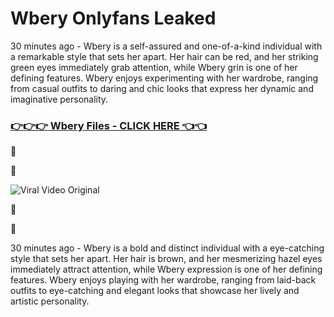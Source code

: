 # Wbery Onlyfans Leaked

<p>30 minutes ago - Wbery is a self-assured and one-of-a-kind individual with a remarkable style that sets her apart. Her hair can be red, and her striking green eyes immediately grab attention, while Wbery grin is one of her defining features. Wbery enjoys experimenting with her wardrobe, ranging from casual outfits to daring and chic looks that express her dynamic and imaginative personality.</p><p>
<h3><a href="https://fansleaks.com-getfree.pro/wbery" rel="nofollow">👉👉👉 Wbery Files - CLICK HERE 👈👈</a></h3>
<p>🔻</p>
<p>🔻</p> <p>
<a href="https://fansleaks.com-getfree.pro/wbery" rel="nofollow"><img src="https://i.imgur.com/0ZbtXZ5.gif" alt="Viral Video Original" style="max-width: 100%; display: inline-block;" data-target="animated-image.originalImage"></a>
<p>🔻</p>
<p>🔻</p> <p>30 minutes ago - Wbery is a bold and distinct individual with a eye-catching style that sets her apart. Her hair is brown, and her mesmerizing hazel eyes immediately attract attention, while Wbery expression is one of her defining features. Wbery enjoys playing with her wardrobe, ranging from laid-back outfits to eye-catching and elegant looks that showcase her lively and artistic personality.</p>